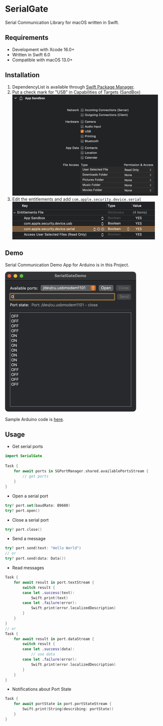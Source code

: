 # SerialGate

Serial Communication Library for macOS written in Swift.

## Requirements

- Development with Xcode 16.0+
- Written in Swift 6.0
- Compatible with macOS 13.0+

## Installation

1. DependencyList is available through [Swift Package Manager](https://github.com/apple/swift-package-manager).
2. Put a check mark for "USB" in Capabilities of Targets (SandBox)
   <img src="Screenshots/sandbox.png" alt="sandbox" width="540px" />
3. Edit the entitlements and add `com.apple.security.device.serial`
   <img src="Screenshots/entitlements.png" alt="entitlements" width="470px" />

## Demo

Serial Communication Demo App for Arduino is in this Project.

<img src="Screenshots/demo.png" alt="demo" width="432px" />

Sample Arduino code is [here](Arduino/TestForSerialGate.ino).

## Usage

- Get serial ports 

```swift
import SerialGate

Task {
    for await ports in SGPortManager.shared.availablePortsStream {
        // get ports
    }
}
```

- Open a serial port

```swift
try? port.set(baudRate: B9600)
try? port.open()
```

- Close a serial port

```swift
try? port.close()
```

- Send a message

```swift
try? port.send(text: "Hello World")
// or
try? port.send(data: Data())
```

- Read messages

```swift
Task {
    for await result in port.textStream {
        switch result {
        case let .success(text):
            Swift.print(text)
        case let .failure(error):
            Swift.print(error.localizedDescription)
        }
    }
}
// or
Task {
    for await result in port.dataStream {
        switch result {
        case let .success(data):
            // use data
        case let .failure(error):
            Swift.print(error.localizedDescription)
        }
    }
}
```

- Notifications about Port State

```swift
Task {
    for await portState in port.portStateStream {
        Swift.print(String(describing: portState))
    }
}
```

